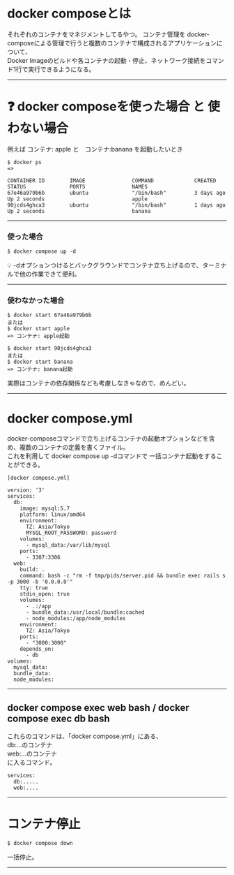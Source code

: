 # docker composeとは
それぞれのコンテナをマネジメントしてるやつ。
コンテナ管理を docker-composeによる管理で行うと複数のコンテナで構成されるアプリケーションについて、    
Docker Imageのビルドや各コンテナの起動・停止、ネットワーク接続をコマンド1行で実行できるようになる。
***

# ❓ docker composeを使った場合 と 使わない場合
例えば コンテナ: apple と　コンテナ:banana を起動したいとき
~~~
$ docker ps
=>

CONTAINER ID        IMAGE               COMMAND             CREATED             STATUS              PORTS               NAMES
67e46a979b6b        ubuntu              "/bin/bash"         3 days ago          Up 2 seconds                            apple
90jcds4ghca3        ubuntu              "/bin/bash"         1 days ago          Up 2 seconds                            banana
~~~
***

### 使った場合
~~~
$ docker compose up -d
~~~
💡 -dオプションつけるとバックグラウンドでコンテナ立ち上げるので、ターミナルで他の作業できて便利。
***

### 使わなかった場合
~~~
$ docker start 67e46a979b6b
または
$ docker start apple
=> コンテナ: apple起動

$ docker start 90jcds4ghca3
または
$ docker start banana
=> コンテナ: banana起動
~~~
実際はコンテナの依存関係なども考慮しなきゃなので、めんどい。
***

# docker compose.yml
docker-composeコマンドで立ち上げるコンテナの起動オプションなどを含め、複数のコンテナの定義を書くファイル。      
これを利用して docker compose up -dコマンドで 一括コンテナ起動をすることができる。
~~~
[docker compose.yml]

version: '3'
services:
  db:
    image: mysql:5.7
    platform: linux/amd64
    environment:
      TZ: Asia/Tokyo
      MYSQL_ROOT_PASSWORD: password
    volumes:
      - mysql_data:/var/lib/mysql
    ports:
      - 3307:3306
  web:
    build: .
    command: bash -c "rm -f tmp/pids/server.pid && bundle exec rails s -p 3000 -b '0.0.0.0'"
    tty: true
    stdin_open: true
    volumes:
      - .:/app
      - bundle_data:/usr/local/bundle:cached
      - node_modules:/app/node_modules
    environment:
      TZ: Asia/Tokyo
    ports:
      - "3000:3000"
    depends_on:
      - db
volumes:
  mysql_data:
  bundle_data:
  node_modules:
~~~~
***

## docker compose exec web bash / docker compose exec db bash
これらのコマンドは、「docker compose.yml」にある、    
db:...のコンテナ    
web:...のコンテナ    
に入るコマンド。    
~~~    
services:
  db:.....
  web:....
~~~
***

# コンテナ停止
~~~
$ docker compose down
~~~
一括停止。
***
